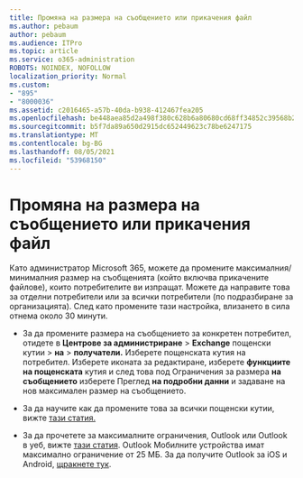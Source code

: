 ```yaml
---
title: Промяна на размера на съобщението или прикачения файл
ms.author: pebaum
author: pebaum
ms.audience: ITPro
ms.topic: article
ms.service: o365-administration
ROBOTS: NOINDEX, NOFOLLOW
localization_priority: Normal
ms.custom:
- "895"
- "8000036"
ms.assetid: c2016465-a57b-40da-b938-412467fea205
ms.openlocfilehash: be448aea85d2a498f380c628b6a80680cd68ff34852c39568b227ede3f1c2c24
ms.sourcegitcommit: b5f7da89a650d2915dc652449623c78be6247175
ms.translationtype: MT
ms.contentlocale: bg-BG
ms.lasthandoff: 08/05/2021
ms.locfileid: "53968150"
---
```

# <a name="changing-message-or-attachment-size"></a>Промяна на размера на съобщението или прикачения файл

Като администратор Microsoft 365, можете да промените максималния/минималния размер на съобщенията (който включва прикачените файлове), които потребителите ви изпращат. Можете да направите това за отделни потребители или за всички потребители (по подразбиране за организацията). След като промените тази настройка, влизането в сила отнема около 30 минути.
  
- За да промените размера на съобщението за конкретен потребител, отидете в **Центрове за администриране** \> **Exchange** пощенски кутии \> **на** \> **получатели.** Изберете пощенската кутия на потребител. Изберете иконата за редактиране, изберете **функциите на пощенската** кутия и след това под Ограничения за размера **на съобщението** изберете Преглед **на подробни данни** и задаване на нов максимален размер на съобщението.

- За да научите как да промените това за всички пощенски кутии, вижте [тази статия.](https://www.microsoft.com/microsoft-365/blog/2015/04/15/office-365-now-supports-larger-email-messages-up-to-150-mb/)

- За да прочетете за максималните ограничения, Outlook или Outlook в уеб, вижте [тази статия](https://technet.microsoft.com/library/exchange-online-limits.aspx#MessageLimits). Outlook Мобилните устройства имат максимално ограничение от 25 МБ. За да получите Outlook за iOS и Android, [щракнете тук](https://support.office.com/article/Get-in-app-help-for-Outlook-for-iOS-and-Android-218a22d1-9fa5-4889-b689-de1c63493243).

